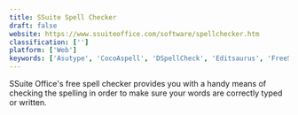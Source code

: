 ```yaml
---
title: SSuite Spell Checker
draft: false 
website: https://www.ssuiteoffice.com/software/spellchecker.htm
classification: ['']
platform: ['Web']
keywords: ['Asutype', 'CocoAspell', 'DSpellCheck', 'Editsaurus', 'FreeSpell', 'Ginger', 'Grammar Checker Academic', 'Grammarian PRO2', 'Grammarly', 'Plagramme', 'Slick Write', 'Speckie', 'SpellCheckPlus', 'Teachable', 'Technolutions Slate', 'Typinator', 'myspell', 'tinySpell']
---
```

SSuite Office's free spell checker provides you with a handy means of checking the spelling in order to make sure your words are correctly typed or written.